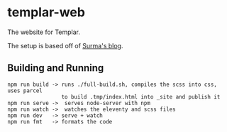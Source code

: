 # templar-web

The website for Templar.

The setup is based off of [Surma's blog](https://github.com/surma/surma.dev).

## Building and Running
```
npm run build -> runs ./full-build.sh, compiles the scss into css, uses parcel
                 to build .tmp/index.html into _site and publish it
npm run serve ->  serves node-server with npm
npm run watch ->  watches the eleventy and scss files
npm run dev   -> serve + watch
npm run fmt   -> formats the code
```

